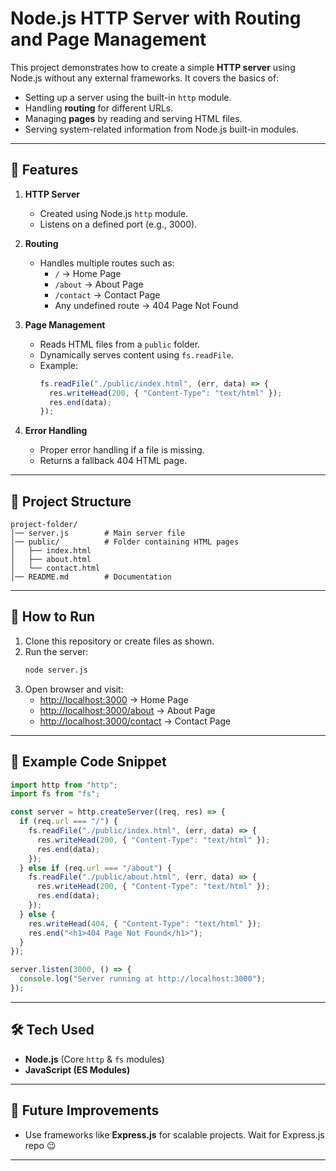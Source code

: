 # Node.js HTTP Server with Routing and Page Management

This project demonstrates how to create a simple **HTTP server** using Node.js without any external frameworks. It covers the basics of:

- Setting up a server using the built-in `http` module.
- Handling **routing** for different URLs.
- Managing **pages** by reading and serving HTML files.
- Serving system-related information from Node.js built-in modules.

---

## 📌 Features

1. **HTTP Server**

   - Created using Node.js `http` module.
   - Listens on a defined port (e.g., 3000).

2. **Routing**

   - Handles multiple routes such as:
     - `/` → Home Page
     - `/about` → About Page
     - `/contact` → Contact Page
     - Any undefined route → 404 Page Not Found

3. **Page Management**

   - Reads HTML files from a `public` folder.
   - Dynamically serves content using `fs.readFile`.
   - Example:
     ```js
     fs.readFile("./public/index.html", (err, data) => {
       res.writeHead(200, { "Content-Type": "text/html" });
       res.end(data);
     });
     ```

4. **Error Handling**
   - Proper error handling if a file is missing.
   - Returns a fallback 404 HTML page.

---

## 📂 Project Structure

```
project-folder/
│── server.js        # Main server file
│── public/          # Folder containing HTML pages
│   ├── index.html
│   ├── about.html
│   └── contact.html
│── README.md        # Documentation
```

---

## 🚀 How to Run

1. Clone this repository or create files as shown.
2. Run the server:
   ```bash
   node server.js
   ```
3. Open browser and visit:
   - [http://localhost:3000](http://localhost:3000) → Home Page
   - [http://localhost:3000/about](http://localhost:3000/about) → About Page
   - [http://localhost:3000/contact](http://localhost:3000/contact) → Contact Page

---

## 📖 Example Code Snippet

```js
import http from "http";
import fs from "fs";

const server = http.createServer((req, res) => {
  if (req.url === "/") {
    fs.readFile("./public/index.html", (err, data) => {
      res.writeHead(200, { "Content-Type": "text/html" });
      res.end(data);
    });
  } else if (req.url === "/about") {
    fs.readFile("./public/about.html", (err, data) => {
      res.writeHead(200, { "Content-Type": "text/html" });
      res.end(data);
    });
  } else {
    res.writeHead(404, { "Content-Type": "text/html" });
    res.end("<h1>404 Page Not Found</h1>");
  }
});

server.listen(3000, () => {
  console.log("Server running at http://localhost:3000");
});
```

---

## 🛠️ Tech Used

- **Node.js** (Core `http` & `fs` modules)
- **JavaScript (ES Modules)**

---

## 📌 Future Improvements
- Use frameworks like **Express.js** for scalable projects. Wait for Express.js repo 😉

---
